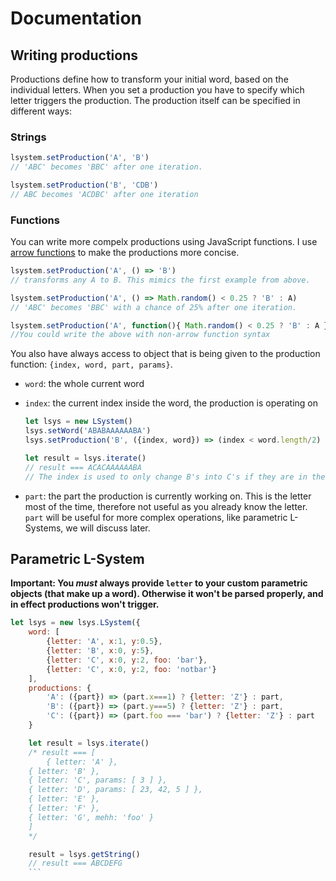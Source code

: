 # Documentation

## Writing productions
Productions define how to transform your initial word, based on the individual letters.
When you set a production you have to specify which letter triggers the production.
The production itself can be specified in different ways:

### Strings
```.js
lsystem.setProduction('A', 'B')
// 'ABC' becomes 'BBC' after one iteration.

lsystem.setProduction('B', 'CDB')
// ABC becomes 'ACDBC' after one iteration
```

### Functions
You can write more compelx productions using JavaScript functions. I use [arrow functions]() to make the productions more concise.

```.js
lsystem.setProduction('A', () => 'B')
// transforms any A to B. This mimics the first example from above.

lsystem.setProduction('A', () => Math.random() < 0.25 ? 'B' : A)
// 'ABC' becomes 'BBC' with a chance of 25% after one iteration.

lsystem.setProduction('A', function(){ Math.random() < 0.25 ? 'B' : A })
//You could write the above with non-arrow function syntax
```

You also have always access to object that is being given to the production function: `{index, word, part, params}`.

- `word`: the whole current word
- `index`: the current index inside the word, the production is operating on

	```.js
	let lsys = new LSystem()
	lsys.setWord('ABABAAAAAABA')
	lsys.setProduction('B', ({index, word}) => (index < word.length/2) ? C : B])

	let result = lsys.iterate()
	// result === ACACAAAAAABA
	// The index is used to only change B's into C's if they are in the first half of the word
	```

- `part`: the part the production is currently working on. This is the letter most of the time, therefore not useful as you already know the letter. `part` will be useful for more complex operations, like parametric L-Systems, we will discuss later.

## Parametric L-System

**Important: You _must_ always provide `letter` to your custom parametric objects (that make up a word). Otherwise it won't be parsed properly, and in effect productions won't trigger.**

```.js
let lsys = new lsys.LSystem({
	word: [
		{letter: 'A', x:1, y:0.5},
		{letter: 'B', x:0, y:5},
		{letter: 'C', x:0, y:2, foo: 'bar'},
		{letter: 'C', x:0, y:2, foo: 'notbar'}
	],
	productions: {
		'A': ({part}) => (part.x===1) ? {letter: 'Z'} : part,
		'B': ({part}) => (part.y===5) ? {letter: 'Z'} : part,
		'C': ({part}) => (part.foo === 'bar') ? {letter: 'Z'} : part
	}

	let result = lsys.iterate()
	/* result === [
		{ letter: 'A' },
  	{ letter: 'B' },
  	{ letter: 'C', params: [ 3 ] },
  	{ letter: 'D', params: [ 23, 42, 5 ] },
  	{ letter: 'E' },
  	{ letter: 'F' },
  	{ letter: 'G', mehh: 'foo' }
	]
	*/

	result = lsys.getString()
	// result === ABCDEFG
	```
